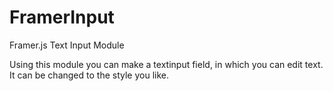 # FramerInput
Framer.js Text Input Module

Using this module you can make a textinput field, in which you can edit text.
It can be changed to the style you like.  
